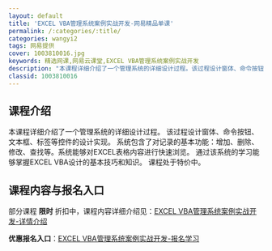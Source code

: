 ```yaml
---
layout: default
title: 'EXCEL VBA管理系统案例实战开发-网易精品单课'
permalink: /:categories/:title/
categories: wangyi2
tags: 网易提供
cover: 1003810016.jpg
keywords: 精选网课,网易云课堂,EXCEL VBA管理系统案例实战开发
description: "本课程详细介绍了一个管理系统的详细设计过程。该过程设计窗体、命令按钮、文本框、标签等控件的设计实现。系统包含了对记录的基本功能：增加、删除、修改、查找等。系统能够对EXCEL表格内容进行快速"
classid: 1003810016
---
```


## 课程介绍

本课程详细介绍了一个管理系统的详细设计过程。
该过程设计窗体、命令按钮、文本框、标签等控件的设计实现。
系统包含了对记录的基本功能：增加、删除、修改、查找等。系统能够对EXCEL表格内容进行快速浏览。
通过该系统的学习能够掌握EXCEL VBA设计的基本技巧和知识。
课程处于特价中。

## 课程内容与报名入口

部分课程 **限时** 折扣中，课程内容详细介绍见：[EXCEL VBA管理系统案例实战开发-详情介绍](https://study.163.com/course/introduction/1003810016.htm?share=1&shareId=1025206652&utm_campaign=share&utm_medium=iphoneShare&utm_source=&utm_u=1025206652)

**优惠报名入口**：[EXCEL VBA管理系统案例实战开发-报名学习](https://study.163.com/course/introduction/1003810016.htm?share=1&shareId=1025206652&utm_campaign=share&utm_medium=iphoneShare&utm_source=&utm_u=1025206652)

